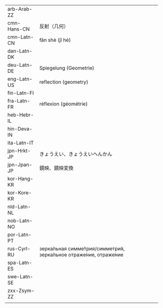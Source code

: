 | | | |
|-|-|-|
| arb-Arab-ZZ |  |  |
| cmn-Hans-CN | 反射（几何） |  |
| cmn-Latn-CN | fǎn shè (jǐ hé) |  |
| dan-Latn-DK |  |  |
| deu-Latn-DE | Spiegelung (Geometrie) |  |
| eng-Latn-US | reflection (geometry) |  |
| fin-Latn-FI |  |  |
| fra-Latn-FR | réflexion (géométrie) |  |
| heb-Hebr-IL |  |  |
| hin-Deva-IN |  |  |
| ita-Latn-IT |  |  |
| jpn-Hrkt-JP | きょうえい、きょうえいへんかん |  |
| jpn-Jpan-JP | 鏡映、鏡映変換 |  |
| kor-Hang-KR |  |  |
| kor-Kore-KR |  |  |
| nld-Latn-NL |  |  |
| nob-Latn-NO |  |  |
| por-Latn-PT |  |  |
| rus-Cyrl-RU | зерка́льная симме́трия/симметри́я, зерка́льное отраже́ние,  отраже́ние |  |
| spa-Latn-ES |  |  |
| swe-Latn-SE |  |  |
| zxx-Zsym-ZZ |  |  |
|  |  |  |
